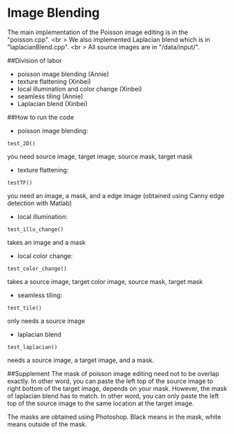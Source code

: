 # Image Blending
The main implementation of the Poisson image editing is in the "poisson.cpp". <br \>
We also implemented Laplacian blend which is in "laplacianBlend.cpp". <br \>
All source images are in "/data/input/".

##Division of labor
* poisson image blending (Annie)
* texture flattening (Xinbei)
* local illumination and color change (Xinbei)
* seamless tiling (Annie)
* Laplacian blend (Xinbei)

##How to run the code
* poisson image blending: 
```
test_2D()
```
you need source image, target image, source mask, target mask
* texture flattening: 
```
testTF()
```
you need an image, a mask, and a edge image (obtained using Canny edge detection with Matlab)
* local illumination: 
```
test_illu_change()
```
takes an image and a mask
* local color change: 
```
test_color_change()
```
takes a source image, target color image, source mask, target mask
* seamless tiling: 
```
test_tile()
```
only needs a source image
* laplacian blend
```
test_laplacian()
```
needs a source image, a target image, and a mask.

##Supplement
The mask of poisson image editing need not to be overlap exactly. In other word, you can paste the left top of the source image
to right bottom of the target image, depends on your mask.
However, the mask of laplacian blend has to match. In other word, you can only paste the left top of the source image to the same
location at the target image.

The masks are obtained using Photoshop. Black means in the mask, white means outside of the mask.

